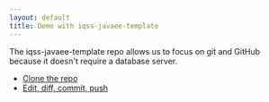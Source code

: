 ```yaml
---
layout: default
title: Demo with iqss-javaee-template
---
```

The iqss-javaee-template repo allows us to focus on git and GitHub because it doesn't require a database server.

- [Clone the repo](clone)
- [Edit, diff, commit, push](edit)
